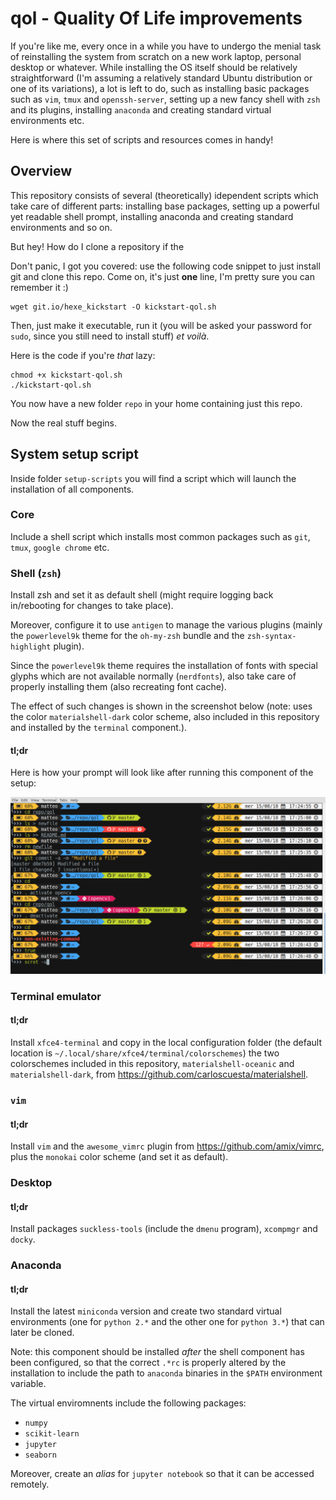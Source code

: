 # qol - Quality Of Life improvements

If you're like me, every once in a while you have to undergo the menial task of reinstalling the system from scratch on a new work laptop, personal desktop or whatever.
While installing the OS itself should be relatively straightforward (I'm assuming a relatively standard Ubuntu distribution or one of its variations), a lot is left to do, such as installing basic packages such as `vim`, `tmux` and `openssh-server`, setting up a new fancy shell with `zsh` and its plugins, installing `anaconda` and creating standard virtual environments etc.

Here is where this set of scripts and resources comes in handy!

## Overview

This repository consists of several (theoretically) idependent scripts which take care of different parts: installing base packages, setting up a powerful yet readable shell prompt, installing anaconda and creating standard environments and so on.

But hey! How do I clone a repository if the

Don't panic, I got you covered: use the following code snippet to just install git and clone this repo. Come on, it's just **one** line, I'm pretty sure you can remember it :)

```
wget git.io/hexe_kickstart -O kickstart-qol.sh
```

Then, just make it executable, run it (you will be asked your password for `sudo`, since you still need to install stuff) _et voilà_.

Here is the code if you're _that_ lazy:

```
chmod +x kickstart-qol.sh
./kickstart-qol.sh
```

You now have a new folder `repo` in your home containing just this repo.

Now the real stuff begins.

## System setup script

Inside folder `setup-scripts` you will find a script which will launch the installation of all components.

### Core

Include a shell script which installs most common packages such as `git`, `tmux`, `google chrome` etc.

### Shell (`zsh`)

Install zsh and set it as default shell (might require logging back in/rebooting for changes to take place).

Moreover, configure it to use `antigen` to manage the various plugins (mainly the `powerlevel9k` theme for the `oh-my-zsh` bundle and the `zsh-syntax-highlight` plugin). 

Since the `powerlevel9k` theme requires the installation of fonts with special glyphs which are not available normally (`nerdfonts`), also take care of properly installing them (also recreating font cache).

The effect of such changes is shown in the screenshot below (note: uses the color `materialshell-dark` color scheme, also included in this repository and installed by the `terminal` component.).

#### tl;dr

Here is how your prompt will look like after running this component of the setup:

![](https://raw.githubusercontent.com/matteobarbieri/qol/master/screenshots/prompt-powerlevel9k.png)

### Terminal emulator

#### tl;dr

Install `xfce4-terminal` and copy in the local configuration folder (the default location is `~/.local/share/xfce4/terminal/colorschemes`) the two colorschemes included in this repository, `materialshell-oceanic` and `materialshell-dark`, from https://github.com/carloscuesta/materialshell.

### `vim`

#### tl;dr

Install `vim` and the `awesome_vimrc` plugin from https://github.com/amix/vimrc, plus the `monokai` color scheme (and set it as default).

### Desktop

#### tl;dr

Install packages `suckless-tools` (include the `dmenu` program), `xcompmgr` and `docky`.

### Anaconda

#### tl;dr

Install the latest `miniconda` version and create two standard virtual environments (one for `python 2.*` and the other one for `python 3.*`) that can later be cloned.

Note: this component should be installed _after_ the shell component has been configured, so that the correct `.*rc` is properly altered by the installation to include the path to `anaconda` binaries in the `$PATH` environment variable.

The virtual enviromnents include the following packages:

 * `numpy`
 * `scikit-learn`
 * `jupyter`
 * `seaborn`

Moreover, create an _alias_ for `jupyter notebook` so that it can be accessed remotely.

